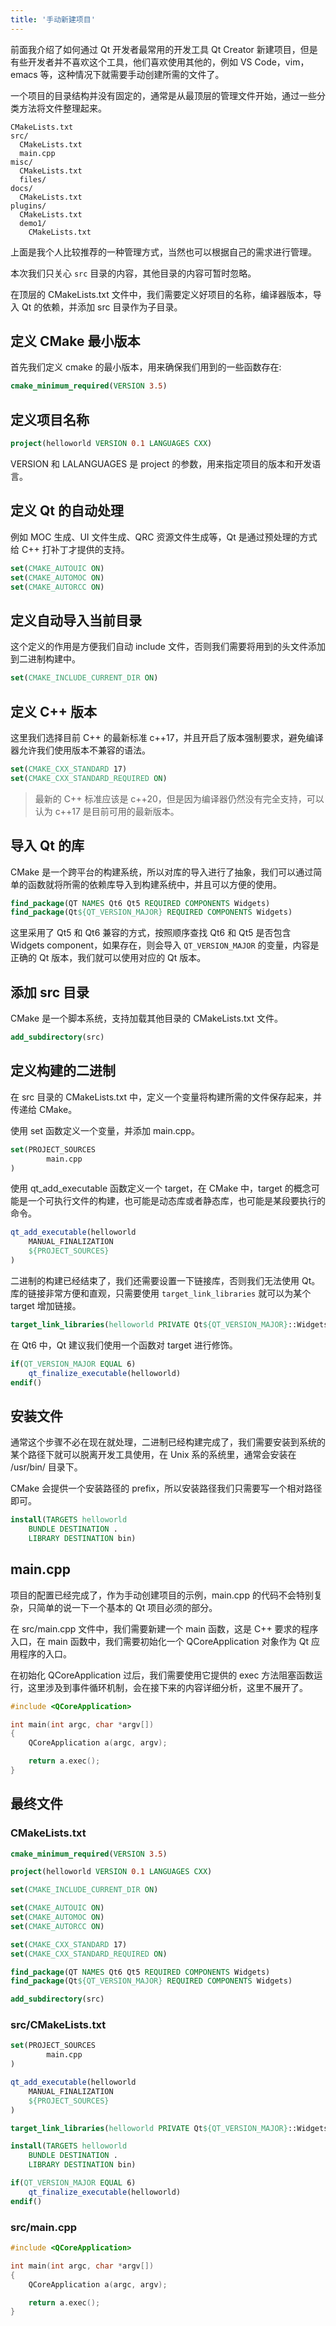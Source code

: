 ```yaml
---
title: '手动新建项目'
---
```


前面我介绍了如何通过 Qt 开发者最常用的开发工具 Qt Creator 新建项目，但是有些开发者并不喜欢这个工具，他们喜欢使用其他的，例如 VS Code，vim，emacs 等，这种情况下就需要手动创建所需的文件了。

一个项目的目录结构并没有固定的，通常是从最顶层的管理文件开始，通过一些分类方法将文件整理起来。

```
CMakeLists.txt
src/
  CMakeLists.txt
  main.cpp
misc/
  CMakeLists.txt
  files/
docs/
  CMakeLists.txt
plugins/
  CMakeLists.txt
  demo1/
    CMakeLists.txt
```

上面是我个人比较推荐的一种管理方式，当然也可以根据自己的需求进行管理。

本次我们只关心 `src` 目录的内容，其他目录的内容可暂时忽略。

在顶层的 CMakeLists.txt 文件中，我们需要定义好项目的名称，编译器版本，导入 Qt 的依赖，并添加 src 目录作为子目录。

## 定义 CMake 最小版本

首先我们定义 cmake 的最小版本，用来确保我们用到的一些函数存在:

```cmake
cmake_minimum_required(VERSION 3.5)
```

## 定义项目名称

```cmake
project(helloworld VERSION 0.1 LANGUAGES CXX)
```

VERSION 和 LALANGUAGES 是 project 的参数，用来指定项目的版本和开发语言。

## 定义 Qt 的自动处理

例如 MOC 生成、UI 文件生成、QRC 资源文件生成等，Qt 是通过预处理的方式给 C++ 打补丁才提供的支持。

```cmake
set(CMAKE_AUTOUIC ON)
set(CMAKE_AUTOMOC ON)
set(CMAKE_AUTORCC ON)
```

## 定义自动导入当前目录

这个定义的作用是方便我们自动 include 文件，否则我们需要将用到的头文件添加到二进制构建中。

```cmake
set(CMAKE_INCLUDE_CURRENT_DIR ON)
```

## 定义 C++ 版本

这里我们选择目前 C++ 的最新标准 c++17，并且开启了版本强制要求，避免编译器允许我们使用版本不兼容的语法。

```cmake
set(CMAKE_CXX_STANDARD 17)
set(CMAKE_CXX_STANDARD_REQUIRED ON)
```

> 最新的 C++ 标准应该是 c++20，但是因为编译器仍然没有完全支持，可以认为 c++17 是目前可用的最新版本。

## 导入 Qt 的库

CMake 是一个跨平台的构建系统，所以对库的导入进行了抽象，我们可以通过简单的函数就将所需的依赖库导入到构建系统中，并且可以方便的使用。

```cmake
find_package(QT NAMES Qt6 Qt5 REQUIRED COMPONENTS Widgets)
find_package(Qt${QT_VERSION_MAJOR} REQUIRED COMPONENTS Widgets)
```

这里采用了 Qt5 和 Qt6 兼容的方式，按照顺序查找 Qt6 和 Qt5 是否包含 Widgets component，如果存在，则会导入 `QT_VERSION_MAJOR` 的变量，内容是正确的 Qt 版本，我们就可以使用对应的 Qt 版本。

## 添加 src 目录

CMake 是一个脚本系统，支持加载其他目录的 CMakeLists.txt 文件。

```cmake
add_subdirectory(src)
```

## 定义构建的二进制

在 src 目录的 CMakeLists.txt 中，定义一个变量将构建所需的文件保存起来，并传递给 CMake。

使用 set 函数定义一个变量，并添加 main.cpp。

```cmake
set(PROJECT_SOURCES
        main.cpp
)
```

使用 qt_add_executable 函数定义一个 target，在 CMake 中，target 的概念可能是一个可执行文件的构建，也可能是动态库或者静态库，也可能是某段要执行的命令。

```cmake
qt_add_executable(helloworld
    MANUAL_FINALIZATION
    ${PROJECT_SOURCES}
)
```

二进制的构建已经结束了，我们还需要设置一下链接库，否则我们无法使用 Qt。库的链接非常方便和直观，只需要使用 `target_link_libraries` 就可以为某个 target 增加链接。

```cmake
target_link_libraries(helloworld PRIVATE Qt${QT_VERSION_MAJOR}::Widgets)
```

在 Qt6 中，Qt 建议我们使用一个函数对 target 进行修饰。

```cmake
if(QT_VERSION_MAJOR EQUAL 6)
    qt_finalize_executable(helloworld)
endif()
```

## 安装文件

通常这个步骤不必在现在就处理，二进制已经构建完成了，我们需要安装到系统的某个路径下就可以脱离开发工具使用，在 Unix 系的系统里，通常会安装在 /usr/bin/ 目录下。

CMake 会提供一个安装路径的 prefix，所以安装路径我们只需要写一个相对路径即可。

```cmake
install(TARGETS helloworld
    BUNDLE DESTINATION .
    LIBRARY DESTINATION bin)
```

## main.cpp

项目的配置已经完成了，作为手动创建项目的示例，main.cpp 的代码不会特别复杂，只简单的说一下一个基本的 Qt 项目必须的部分。

在 src/main.cpp 文件中，我们需要新建一个 main 函数，这是 C++ 要求的程序入口，在 main 函数中，我们需要初始化一个 QCoreApplication 对象作为 Qt 应用程序的入口。

在初始化 QCoreApplication 过后，我们需要使用它提供的 exec 方法阻塞函数运行，这里涉及到事件循环机制，会在接下来的内容详细分析，这里不展开了。

```cpp
#include <QCoreApplication>

int main(int argc, char *argv[])
{
    QCoreApplication a(argc, argv);

    return a.exec();
}
```

## 最终文件

### CMakeLists.txt

```cmake
cmake_minimum_required(VERSION 3.5)

project(helloworld VERSION 0.1 LANGUAGES CXX)

set(CMAKE_INCLUDE_CURRENT_DIR ON)

set(CMAKE_AUTOUIC ON)
set(CMAKE_AUTOMOC ON)
set(CMAKE_AUTORCC ON)

set(CMAKE_CXX_STANDARD 17)
set(CMAKE_CXX_STANDARD_REQUIRED ON)

find_package(QT NAMES Qt6 Qt5 REQUIRED COMPONENTS Widgets)
find_package(Qt${QT_VERSION_MAJOR} REQUIRED COMPONENTS Widgets)

add_subdirectory(src)
```

### src/CMakeLists.txt

```cmake
set(PROJECT_SOURCES
        main.cpp
)

qt_add_executable(helloworld
    MANUAL_FINALIZATION
    ${PROJECT_SOURCES}
)

target_link_libraries(helloworld PRIVATE Qt${QT_VERSION_MAJOR}::Widgets)

install(TARGETS helloworld
    BUNDLE DESTINATION .
    LIBRARY DESTINATION bin)

if(QT_VERSION_MAJOR EQUAL 6)
    qt_finalize_executable(helloworld)
endif()
```

### src/main.cpp

```cpp
#include <QCoreApplication>

int main(int argc, char *argv[])
{
    QCoreApplication a(argc, argv);

    return a.exec();
}
```
